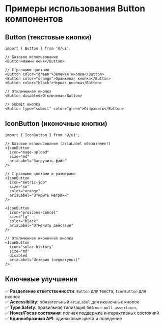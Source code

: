 # Примеры использования Button компонентов

## Button (текстовые кнопки)

```tsx
import { Button } from '@/ui';

// Базовое использование
<Button>Нажми меня</Button>

// С разными цветами
<Button color="green">Зеленая кнопка</Button>
<Button color="orange">Оранжевая кнопка</Button>
<Button color="black">Черная кнопка</Button>

// Отключенная кнопка
<Button disabled>Отключена</Button>

// Submit кнопка
<Button type="submit" color="green">Отправить</Button>
```

## IconButton (иконочные кнопки)

```tsx
import { IconButton } from '@/ui';

// Базовое использование (ariaLabel обязателен!)
<IconButton
  icon="mage-upload"
  size="md"
  ariaLabel="Загрузить файл"
/>

// С разными цветами и размерами
<IconButton
  icon="metric-job"
  size="sm"
  color="orange"
  ariaLabel="Открыть метрики"
/>

<IconButton
  icon="proicons-cancel"
  size="lg"
  color="black"
  ariaLabel="Отменить действие"
/>

// Отключенная иконочная кнопка
<IconButton
  icon="solar-history"
  size="md"
  disabled
  ariaLabel="История (недоступна)"
/>
```

## Ключевые улучшения

✅ **Разделение ответственности**: `Button` для текста, `IconButton` для иконок  
✅ **Accessibility**: обязательный `ariaLabel` для иконочных кнопок  
✅ **Type Safety**: правильная типизация без `non-null assertions`  
✅ **Hover/Focus состояния**: полная поддержка интерактивных состояний  
✅ **Единообразный API**: одинаковые цвета и поведение
